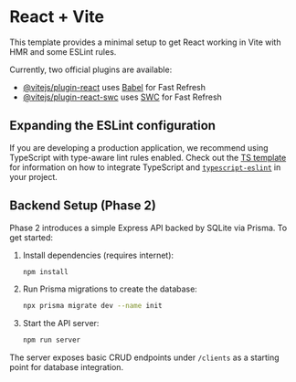 # React + Vite

This template provides a minimal setup to get React working in Vite with HMR and some ESLint rules.

Currently, two official plugins are available:

- [@vitejs/plugin-react](https://github.com/vitejs/vite-plugin-react/blob/main/packages/plugin-react) uses [Babel](https://babeljs.io/) for Fast Refresh
- [@vitejs/plugin-react-swc](https://github.com/vitejs/vite-plugin-react/blob/main/packages/plugin-react-swc) uses [SWC](https://swc.rs/) for Fast Refresh

## Expanding the ESLint configuration

If you are developing a production application, we recommend using TypeScript with type-aware lint rules enabled. Check out the [TS template](https://github.com/vitejs/vite/tree/main/packages/create-vite/template-react-ts) for information on how to integrate TypeScript and [`typescript-eslint`](https://typescript-eslint.io) in your project.

## Backend Setup (Phase 2)

Phase 2 introduces a simple Express API backed by SQLite via Prisma. To get started:

1. Install dependencies (requires internet):
   ```bash
   npm install
   ```
2. Run Prisma migrations to create the database:
   ```bash
   npx prisma migrate dev --name init
   ```
3. Start the API server:
   ```bash
   npm run server
   ```

The server exposes basic CRUD endpoints under `/clients` as a starting point for database integration.
